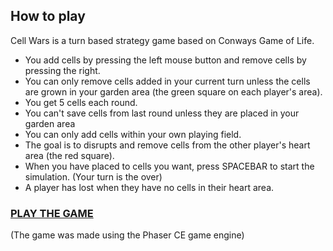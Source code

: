 ## How to play
Cell Wars is a turn based strategy game based on Conways Game of Life. 
- You add cells by pressing the left mouse button and remove cells by pressing the right. 
- You can only remove cells added in your current turn unless the cells are grown in your garden area (the green square on each player's area). 
- You get 5 cells each round.
- You can't save cells from last round unless they are placed in your garden area
- You can only add cells within your own playing field. 
- The goal is to disrupts and remove cells from the other player's heart area (the red square).
- When you have placed to cells you want, press SPACEBAR to start the simulation. (Your turn is the over)
- A player has lost when they have no cells in their heart area.

### [PLAY THE GAME](https://github.com/NilasRD/Cell-Wars/Game%20of%20Life%20Wars/index.html)

(The game was made using the Phaser CE game engine)


